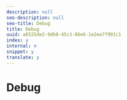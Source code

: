 ```yaml
---
description: null
seo-description: null
seo-title: Debug
title: Debug
uuid: a6525de2-9db0-45c3-86e6-1e2ee7f991c1
index: y
internal: n
snippet: y
translate: y
---
```


# Debug

<a id="section_FD1D77D15E904CCB9386F94D69CA6512"></a>

